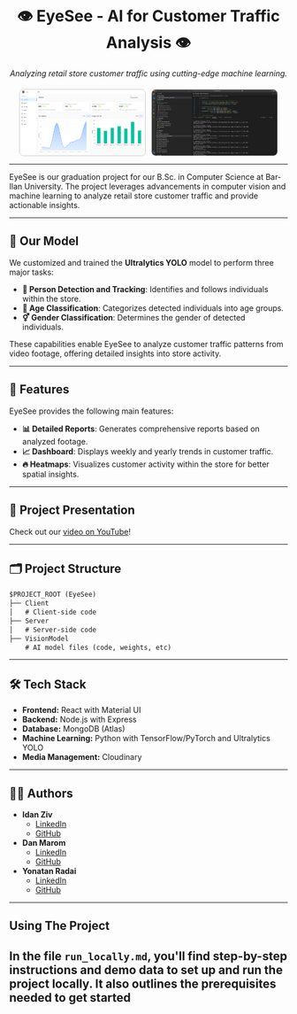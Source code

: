 <div align="center">
  <h1>👁️ EyeSee - AI for Customer Traffic Analysis 👁️</h1>
  <p><i>Analyzing retail store customer traffic using cutting-edge machine learning.</i></p>
</div>

<div align="center" style="display: flex; justify-content: center; gap: 10px; margin-top: 20px;">
  <img src="./public/eyesee-dashboardscreenshot.png" alt="EyeSee Dashboard" style="width: 45%; border: 1px solid #ccc; border-radius: 8px;">
  <img src="./public/eyesee-visionmodelscreentshot.png" alt="EyeSee Vision Model" style="width: 45%; border: 1px solid #ccc; border-radius: 8px;">
</div>

---

EyeSee is our graduation project for our B.Sc. in Computer Science at Bar-Ilan University. The project leverages advancements in computer vision and machine learning to analyze retail store customer traffic and provide actionable insights.

---

## 🚀 Our Model

We customized and trained the **Ultralytics YOLO** model to perform three major tasks:
- **👥 Person Detection and Tracking**: Identifies and follows individuals within the store.
- **📅 Age Classification**: Categorizes detected individuals into age groups.
- **⚥ Gender Classification**: Determines the gender of detected individuals.

These capabilities enable EyeSee to analyze customer traffic patterns from video footage, offering detailed insights into store activity.

---

## 🌟 Features

EyeSee provides the following main features:
- **📊 Detailed Reports**: Generates comprehensive reports based on analyzed footage.
- **📈 Dashboard**: Displays weekly and yearly trends in customer traffic.
- **🔥 Heatmaps**: Visualizes customer activity within the store for better spatial insights.

---

## 🎥 Project Presentation

Check out our [video on YouTube](https://www.youtube.com/watch?v=V07g594JBJ8)!

---

## 🗂️ Project Structure
```
$PROJECT_ROOT (EyeSee)
├── Client
│   # Client-side code
├── Server
│   # Server-side code
├── VisionModel
    # AI model files (code, weights, etc)
```

---

## 🛠️ Tech Stack
- **Frontend:** React with Material UI
- **Backend:** Node.js with Express
- **Database:** MongoDB (Atlas)
- **Machine Learning:** Python with TensorFlow/PyTorch and Ultralytics YOLO
- **Media Management:** Cloudinary

---

## 👨‍💻 Authors
- **Idan Ziv**  
  - [LinkedIn](https://www.linkedin.com/in/idanziv7/)  
  - [GitHub](https://github.com/IdanZiv97)
- **Dan Marom**  
  - [LinkedIn](https://www.linkedin.com/in/dan-marom/)  
  - [GitHub](https://github.com/danmarom16)
- **Yonatan Radai**  
  - [LinkedIn](https://www.linkedin.com/in/yonatan-radai-074616211/)  
  - [GitHub](https://github.com/YonatanRadai)

---

## Using The Project

In the file <code>run_locally.md</code>, you'll find step-by-step instructions and demo data to set up and run the project locally. It also outlines the prerequisites needed to get started
---